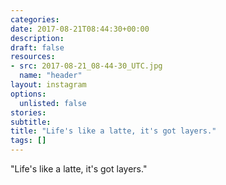 ```yaml
---
categories:
date: 2017-08-21T08:44:30+00:00
description:
draft: false
resources:
- src: 2017-08-21_08-44-30_UTC.jpg
  name: "header"
layout: instagram
options:
  unlisted: false
stories:
subtitle:
title: "Life's like a latte, it's got layers."
tags: []
---
```


"Life's like a latte, it's got layers."
